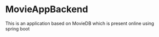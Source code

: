 # MovieAppBackend
This is an application based on MovieDB which is present online using spring boot 
